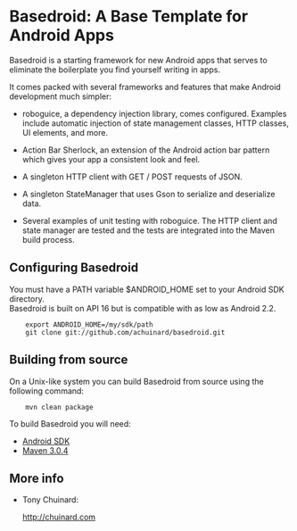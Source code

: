 Basedroid: A Base Template for Android Apps
======================

Basedroid is a starting framework for new Android apps that serves to eliminate the boilerplate you find yourself writing in apps.

It comes packed with several frameworks and features that make Android development much simpler:

   * roboguice, a dependency injection library, comes configured.  Examples include automatic injection of 
     state management classes, HTTP classes, UI elements, and more.

   * Action Bar Sherlock, an extension of the Android action bar
     pattern which gives your app a consistent look and feel.

   * A singleton HTTP client with GET / POST requests of JSON. 

   * A singleton StateManager that uses Gson to serialize and deserialize data.

   * Several examples of unit testing with roboguice.  The HTTP client and state manager are tested and the tests are integrated into the Maven build process.

Configuring Basedroid
------------

  You must have a PATH variable $ANDROID_HOME set to your Android SDK directory.  
  Basedroid is built on API 16 but is compatible with as low as Android 2.2.

        export ANDROID_HOME=/my/sdk/path
        git clone git://github.com/achuinard/basedroid.git

Building from source
--------------------

  On a Unix-like system you can build Basedroid from source using the following
  command:

        mvn clean package

  To build Basedroid you will need:

  * [Android SDK](http://developer.android.com/sdk/index.html)
  * [Maven 3.0.4](http://maven.apache.org/download.html)


More info
---------

  * Tony Chuinard:

    <http://chuinard.com>
